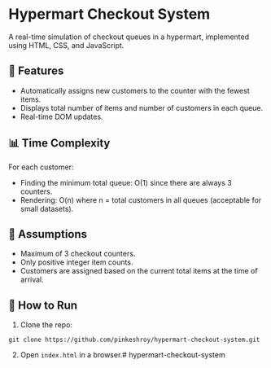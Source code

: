 # Hypermart Checkout System

A real-time simulation of checkout queues in a hypermart, implemented using HTML, CSS, and JavaScript.

## 🚀 Features

- Automatically assigns new customers to the counter with the fewest items.
- Displays total number of items and number of customers in each queue.
- Real-time DOM updates.

## 📊 Time Complexity

For each customer:
- Finding the minimum total queue: O(1) since there are always 3 counters.
- Rendering: O(n) where n = total customers in all queues (acceptable for small datasets).

## 🧠 Assumptions

- Maximum of 3 checkout counters.
- Only positive integer item counts.
- Customers are assigned based on the current total items at the time of arrival.

## 📁 How to Run

1. Clone the repo:
```
git clone https://github.com/pinkeshroy/hypermart-checkout-system.git
```


2. Open `index.html` in a browser.# hypermart-checkout-system